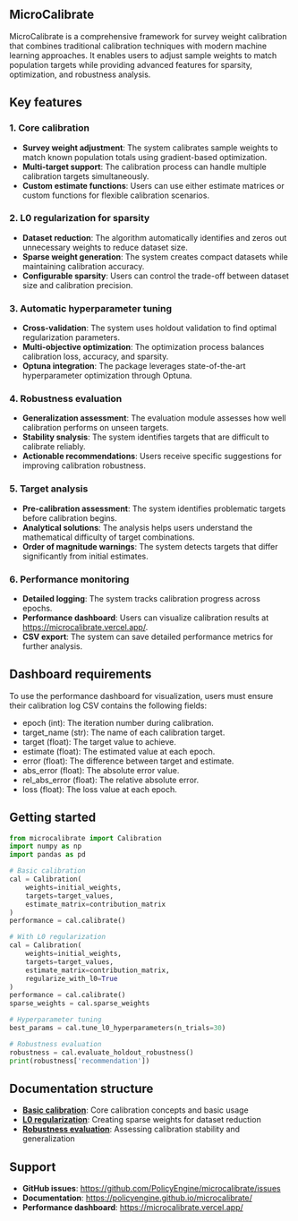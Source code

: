 ## MicroCalibrate

MicroCalibrate is a comprehensive framework for survey weight calibration that combines traditional calibration techniques with modern machine learning approaches. It enables users to adjust sample weights to match population targets while providing advanced features for sparsity, optimization, and robustness analysis.

## Key features

### 1. Core calibration
- **Survey weight adjustment**: The system calibrates sample weights to match known population totals using gradient-based optimization.
- **Multi-target support**: The calibration process can handle multiple calibration targets simultaneously.
- **Custom estimate functions**: Users can use either estimate matrices or custom functions for flexible calibration scenarios.

### 2. L0 regularization for sparsity
- **Dataset reduction**: The algorithm automatically identifies and zeros out unnecessary weights to reduce dataset size.
- **Sparse weight generation**: The system creates compact datasets while maintaining calibration accuracy.
- **Configurable sparsity**: Users can control the trade-off between dataset size and calibration precision.

### 3. Automatic hyperparameter tuning
- **Cross-validation**: The system uses holdout validation to find optimal regularization parameters.
- **Multi-objective optimization**: The optimization process balances calibration loss, accuracy, and sparsity.
- **Optuna integration**: The package leverages state-of-the-art hyperparameter optimization through Optuna.

### 4. Robustness evaluation
- **Generalization assessment**: The evaluation module assesses how well calibration performs on unseen targets.
- **Stability snalysis**: The system identifies targets that are difficult to calibrate reliably.
- **Actionable recommendations**: Users receive specific suggestions for improving calibration robustness.

### 5. Target analysis
- **Pre-calibration assessment**: The system identifies problematic targets before calibration begins.
- **Analytical solutions**: The analysis helps users understand the mathematical difficulty of target combinations.
- **Order of magnitude warnings**: The system detects targets that differ significantly from initial estimates.

### 6. Performance monitoring
- **Detailed logging**: The system tracks calibration progress across epochs.
- **Performance dashboard**: Users can visualize calibration results at https://microcalibrate.vercel.app/.
- **CSV export**: The system can save detailed performance metrics for further analysis.

## Dashboard requirements

To use the performance dashboard for visualization, users must ensure their calibration log CSV contains the following fields:
- epoch (int): The iteration number during calibration.
- target_name (str): The name of each calibration target.
- target (float): The target value to achieve.
- estimate (float): The estimated value at each epoch.
- error (float): The difference between target and estimate.
- abs_error (float): The absolute error value.
- rel_abs_error (float): The relative absolute error.
- loss (float): The loss value at each epoch.

## Getting started

```python
from microcalibrate import Calibration
import numpy as np
import pandas as pd

# Basic calibration
cal = Calibration(
    weights=initial_weights,
    targets=target_values,
    estimate_matrix=contribution_matrix
)
performance = cal.calibrate()

# With L0 regularization
cal = Calibration(
    weights=initial_weights,
    targets=target_values,
    estimate_matrix=contribution_matrix,
    regularize_with_l0=True
)
performance = cal.calibrate()
sparse_weights = cal.sparse_weights

# Hyperparameter tuning
best_params = cal.tune_l0_hyperparameters(n_trials=30)

# Robustness evaluation
robustness = cal.evaluate_holdout_robustness()
print(robustness['recommendation'])
```

## Documentation structure

- **[Basic calibration](calibration.ipynb)**: Core calibration concepts and basic usage
- **[L0 regularization](l0_regularization.ipynb)**: Creating sparse weights for dataset reduction
- **[Robustness evaluation](robustness_evaluation.ipynb)**: Assessing calibration stability and generalization

## Support

- **GitHub issues**: https://github.com/PolicyEngine/microcalibrate/issues
- **Documentation**: https://policyengine.github.io/microcalibrate/
- **Performance dashboard**: https://microcalibrate.vercel.app/